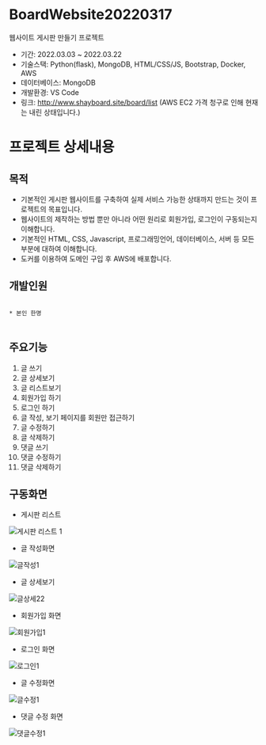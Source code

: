 # BoardWebsite20220317
웹사이트 게시판 만들기 프로젝트

* 기간: 2022.03.03 ~ 2022.03.22
* 기술스택: Python(flask), MongoDB, HTML/CSS/JS, Bootstrap, Docker, AWS
* 데이터베이스: MongoDB
* 개발환경: VS Code
* 링크: http://www.shayboard.site/board/list (AWS EC2 가격 청구로 인해 현재는 내린 상태입니다.)


프로젝트 상세내용
=============
목적
-------------
* 기본적인 게시판 웹사이트를 구축하여 실제 서비스 가능한 상태까지 만드는 것이 프로젝트의 목표입니다.
* 웹사이트의 제작하는 방법 뿐만 아니라 어떤 원리로 회원가입, 로그인이 구동되는지 이해합니다.
* 기본적인 HTML, CSS, Javascript, 프로그래밍언어, 데이터베이스, 서버 등 모든 부분에 대하여 이해합니다.
* 도커를 이용하여 도메인 구입 후 AWS에 배포합니다.


개발인원
-------------
<pre>
<code>
* 본인 한명
</code>
</pre>


주요기능
-------------
1. 글 쓰기
2. 글 상세보기
3. 글 리스트보기
4. 회원가입 하기
5. 로그인 하기
6. 글 작성, 보기 페이지를 회원만 접근하기
7. 글 수정하기
8. 글 삭제하기
9. 댓글 쓰기
10. 댓글 수정하기
11. 댓글 삭제하기


구동화면
-------------
* 게시판 리스트

![게시판 리스트 1](https://user-images.githubusercontent.com/63482037/158726014-1537d908-ca40-4396-8beb-be78e41e23ca.PNG)




* 글 작성화면

![글작성1](https://user-images.githubusercontent.com/63482037/158726048-9cfe24d9-7fc3-4f61-ad38-f643b64c9e10.PNG)




* 글 상세보기

![글상세22](https://user-images.githubusercontent.com/63482037/158727102-f98dcb0b-1cd6-4221-a6d2-44b253a22d30.PNG)




* 회원가입 화면

![회원가입1](https://user-images.githubusercontent.com/63482037/158726158-43facca0-dd96-4c7a-9481-2cb724149ece.PNG)




* 로그인 화면

![로그인1](https://user-images.githubusercontent.com/63482037/158726534-f69f3b62-65a0-4ac1-9bc4-00ae8f1e7aa6.PNG)




* 글 수정화면

![글수정1](https://user-images.githubusercontent.com/63482037/158726079-20d2f6bb-2c79-40ba-a5c0-6c82431ffef7.PNG)



* 댓글 수정 화면

![댓글수정1](https://user-images.githubusercontent.com/63482037/158726515-70c03d81-573d-498d-b03b-e719a9dae0e4.PNG)
